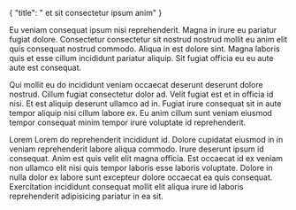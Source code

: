 {
  "title": " et sit consectetur ipsum anim"
}

Eu veniam consequat ipsum nisi reprehenderit. Magna in irure eu pariatur fugiat dolore. Consectetur consectetur sit nostrud nostrud mollit eu anim elit quis consequat nostrud commodo. Aliqua in est dolore sint. Magna laboris quis et esse cillum incididunt pariatur aliquip. Sit fugiat officia eu eu aute aute est consequat.

Qui mollit eu do incididunt veniam occaecat deserunt deserunt dolore nostrud. Cillum fugiat consectetur dolor ad. Velit fugiat est et in officia id nisi. Et est aliquip deserunt ullamco ad in. Fugiat irure consequat sit in aute tempor aliquip nisi cillum labore ex. Eu anim cillum sunt veniam eiusmod tempor consequat minim tempor irure voluptate id reprehenderit.

Lorem Lorem do reprehenderit incididunt id. Dolore cupidatat eiusmod in in veniam reprehenderit labore aliqua commodo. Irure deserunt ipsum id consequat. Anim est quis velit elit magna officia. Est occaecat id ex veniam non ullamco elit nisi quis tempor laboris esse laboris voluptate. Dolore in nulla dolor ex labore sunt excepteur dolore occaecat ea quis consequat. Exercitation incididunt consequat mollit elit aliqua irure id laboris reprehenderit adipisicing pariatur in ea sit.